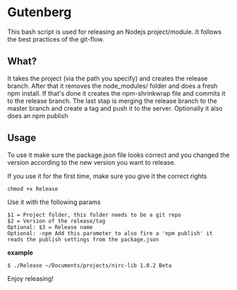 
# Gutenberg
This bash script is used for releasing an Nodejs project/module. It follows the best practices of the git-flow.

## What?
It takes the project (via the path you specify) and creates the release branch. After that it removes the node_modules/ folder and does a fresh npm install. If that's done it creates the npm-shrinkwrap file and commits it to the release branch. The last stap is merging the release branch to the master branch and create a tag and push it to the server. Optionally it also does an npm publish

## Usage

To use it make sure the package.json file looks correct and you changed the version according to the new version you want to release.

If you use it for the first time, make sure you give it the correct rights

```
chmod +x Release
```

Use it with the following params

```
$1 = Project folder, this folder needs to be a git repo
$2 = Version of the release/tag
Optional: $3 = Release name
Optional: -npm Add this parameter to also fire a 'npm publish' it reads the publish settings from the package.json
```

**example**

```
$ ./Release ~/Documents/projects/nirc-lib 1.0.2 Beta
```

Enjoy releasing!
